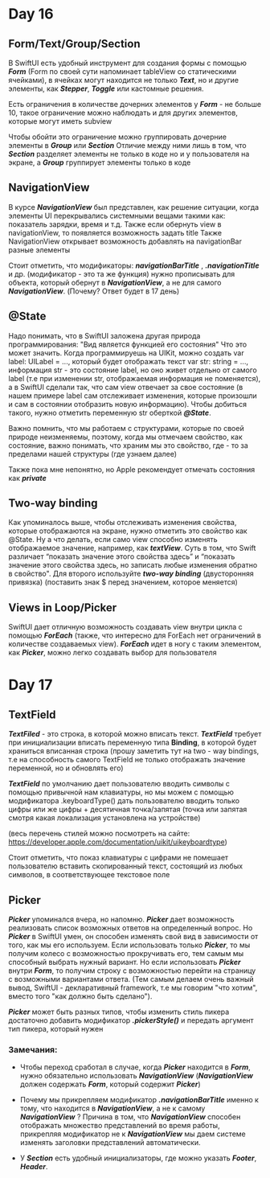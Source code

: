 # Day 16

## Form/Text/Group/Section
 
 В SwiftUI есть удобный инструмент для создания формы с помощью ***Form***
 (Form по своей сути напоминает tableView со статическими ячейками), в ячейках могут находится не только ***Text***, но и другие элементы, как ***Stepper***, ***Toggle*** или кастомные решения.
 
 Есть ограничения в количестве дочерних элементов у ***Form*** - не больше 10, такое ограничение можно наблюдать и для других элементов, которые могут иметь subview
 
 Чтобы обойти это ограничение можно группировать дочерние элементы в ***Group*** или ***Section***
 Отличие между ними лишь в том, что ***Section*** разделяет элементы не только в коде но и у пользователя на экране, а ***Group*** группирует элементы только в коде
 
 ## NavigationView

 В курсе ***NavigationView*** был представлен, как решение ситуации, когда элементы UI перекрывались системными вещами такими как: показатель зарядки, время и т.д. Также если обернуть view в navigationView, то появляется возможность задать title
 Также NavigationView открывает возможность добавлять на navigationBar  разные элементы
 
 Стоит отметить, что  модификаторы:  ***navigationBarTitle*** , ***.navigationTitle*** и др. (модификатор - это та же функция) нужно прописывать для объекта, который обернут в ***NavigationView***, а не для самого ***NavigationView***.  (Почему? Ответ будет в 17 день)
 
 ## @State
 
 Надо понимать, что в SwiftUI заложена другая природа программирования: "Вид является функцией его состояния"
 Что это может значить. Когда программируешь на UIKit, можно создать var label: UILabel = ..., который будет отображать текст var str: string = ..., информация str - это состояние label, но оно живет отдельно от самого label (т.е при изменении str, отображаемая информация не поменяется), а в SwiftUI сделали так, что сам view отвечает за свое состояние (в нашем примере label сам отслеживает изменения, которые произошли и сам в состоянии отобразить новую информацию). Чтобы добиться такого, нужно отметить переменную str оберткой ***@State***. 
 
 Важно помнить, что мы работаем с структурами, которые по своей природе неизменяемы, поэтому, когда мы отмечаем свойство, как состояние, важно понимать, что храним мы это свойство, где - то за пределами нашей структуры (где узнаем далее)
 
 Также пока мне непонятно, но Apple рекомендует отмечать состояния как ***private*** 

## Two-way binding

Как упоминалось выше, чтобы отслеживать изменения свойства, которые отображаются на экране, нужно отметить это свойство как @State. Ну а что делать, если само view способно изменять отображаемое значение, например, как ***textView***.  Суть в том, что Swift различает “показать значение этого свойства здесь” и “показать значение этого свойства здесь, но записать любые изменения обратно в свойство".
Для  второго используйте ***two-way binding*** (двусторонняя привязка) (поставить знак $ перед значением, которое меняется)

## Views in Loop/Picker

SwiftUI дает отличную возможность создавать view внутри цикла с помощью ***ForEach*** (также, что интересно для ForEach нет ограничений в количестве создаваемых view). ***ForEach*** идет в ногу с таким элементом, как ***Picker***, можно легко создавать выбор для пользователя

# Day 17

## TextField 

***TextFiled*** - это строка, в которой можно вписать текст. ***TextField*** требует при инициализации вписать переменную типа ****Binding<String>****, в которой будет храниться вписанная строка (прошу заметить тут на two - way bindings, т.е на способность самого TextField не только отображать значение переменной, но и обновлять его)

***TextField*** по умолчанию дает пользователю вводить символы с помощью привычной нам клавиатуры, но мы можем с помощью модификатора .keyboardType() дать пользователю вводить только цифры или же цифры + десятичная точка/запятая (точка или запятая смотря какая локализация установлена на устройстве)

(весь перечень стилей можно посмотреть на сайте: https://developer.apple.com/documentation/uikit/uikeyboardtype)

Стоит отметить, что показ клавиатуры с цифрами не помешает пользователю вставить скопированный текст, состоящий из любых символов, в соответствующее текстовое поле

## Picker 

***Picker*** упоминался вчера, но напомню. ***Picker*** дает возможность реализовать список возможных ответов на определенный вопрос. Но ***Picker*** в SwiftUI умен, он способен изменять свой вид в зависимости от того, как мы его используем. Если использовать только ***Picker***, то мы получим колесо с возможностью прокручивать его, тем самым мы способный выбрать нужный вариант. Но если использовать ***Picker*** внутри ***Form***, то получим строку с возможностью перейти на страницу с возможными вариантами ответа. (Тем самым делаем очень важный вывод, SwiftUI - декларативный framework, т.е мы говорим "что хотим", вместо того "как должно быть сделано"). 

***Picker*** может быть разных типов, чтобы изменить стиль пикера достаточно добавить модификатор  ***.pickerStyle()*** и передать аргумент тип пикера, который нужен  

### Замечания:

+ Чтобы переход сработал в случае, когда ***Picker*** находится в ***Form***, нужно обязательно использовать  ***NavigationView*** (***NavigationView*** должен содержать ***Form***, который содержит ***Picker***)

+ Почему мы прикрепляем модификатор ***.navigationBarTitle*** именно к тому, что находится в ***NavigationView***, а не к самому  ***NavigationView*** ? Причина в том, что ***NavigationView*** способен отображать множество представлений во время работы, прикрепляя модификатор не к ***NavigationView*** мы даем системе изменять заголовки представлений автоматически.

+ У ***Section*** есть удобный инициализаторы, где можно указать ***Footer***, ***Header***.  

